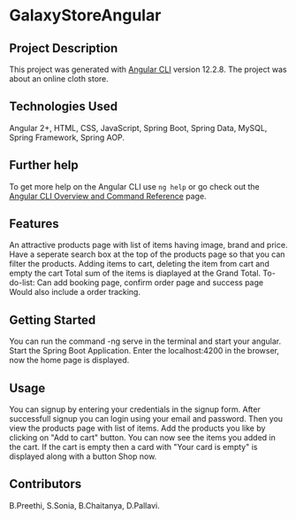 # GalaxyStoreAngular
## Project Description

This project was generated with [Angular CLI](https://github.com/angular/angular-cli) version 12.2.8. The project was about an online cloth store.

## Technologies Used

Angular 2+, 
HTML, 
CSS, 
JavaScript, 
Spring Boot, 
Spring Data, 
MySQL, 
Spring Framework, 
Spring AOP.

## Further help

To get more help on the Angular CLI use `ng help` or go check out the [Angular CLI Overview and Command Reference](https://angular.io/cli) page.

## Features

An attractive products page with list of items having image, brand and price.
Have a seperate search box at the top of the products page so that you can filter the products.
Adding items to cart, deleting the item from cart and empty the cart
Total sum of the items is diaplayed at the Grand Total.
To-do-list:
Can add booking page, confirm order page and success page
Would also include a order tracking. 

## Getting Started

You can run the command -ng serve in the terminal and start your angular.
Start the Spring Boot Application.
Enter the localhost:4200 in the browser, now the home page is displayed.

## Usage

You can signup by entering your credentials in the signup form.
After successfull signup you can login using your email and password.
Then you view the products page with list of items.
Add the products you like by clicking on "Add to cart" button.
You can now see the items you added in the cart.
If the cart is empty then a card with "Your card is empty" is displayed along with a button Shop now.

## Contributors

B.Preethi, 
S.Sonia, 
B.Chaitanya, 
D.Pallavi.
